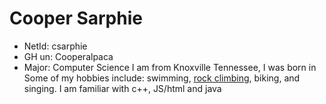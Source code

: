 # Cooper Sarphie
- NetId: csarphie
- GH un: Cooperalpaca
- Major: Computer Science
I am from Knoxville Tennessee, I was born in
Some of my hobbies include: swimming, [rock climbing](https://en.wikipedia.org/wiki/Rock_climbing), biking, and singing.
I am familiar with c++, JS/html and java